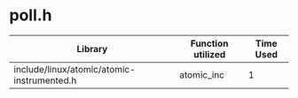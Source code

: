 # poll.h

| Library | Function utilized | Time Used |
| - | - | - |
| include/linux/atomic/atomic-instrumented.h | atomic_inc | 1 |
